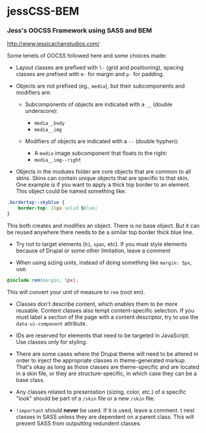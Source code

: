 jessCSS-BEM
===========

### Jess's OOCSS Framework using SASS and BEM

http://www.jessicachanstudios.com/

Some tenets of OOCSS followed here and some choices made:
- Layout classes are prefixed with `l-` (grid and positioning), spacing classes are prefixed with `m-` for margin and `p-` for padding.

- Objects are not prefixed (eg., `media`), but their subcomponents and modifiers are:

    - Subcomponents of objects are indicated with a `__` (double underscore):
        - `media__body`
        - `media__img`

    - Modifiers of objects are indicated with a `--` (double hyphen):
        - A `media` image subcomponent that floats to the right:
        - `media__img--right`

- Objects in the modules folder are core objects that are common to all skins. Skins can contain unique objects that are specific to that skin. One example is if you want to apply a thick top border to an element. This object could be named something like: 

```css
.bordertop--skyblue {
    border-top: 15px solid $blue;
}
```

This both creates and modifies an object. There is no base object. But it can be reused anywhere there needs to be a similar top border thick blue line.

- Try not to target elements (`h1`, `span`, etc). If you must style elements because of Drupal or some other limitation, leave a comment

- When using sizing units, instead of doing something like `margin: 5px`, use:

```css
@include rem(margin, 5px);
```

This will convert your unit of measure to `rem` (root em).

- Classes don't describe content, which enables them to be more reusable. Content classes also tempt content-specific selection. If you must label a section of the page with a content descriptor, try to use the `data-ui-component` attribute.

- IDs are reserved for elements that need to be targeted in JavaScript. Use classes only for styling.

- There are some cases where the Drupal theme will need to be altered in order to inject the appropriate classes in theme-generated markup. That's okay as long as those classes are theme-specific and are located in a skin file, or they are structure-specific, in which case they can be a base class.

- Any classes related to presentation (sizing, color, etc.) of a specific "look" should be part of a `/skin` file or a new `/skin` file.

- `!important` should **never** be used. If it is used, leave a comment.
t nest classes in SASS unless they are dependent on a parent class. This will prevent SASS from outputting redundent classes.
